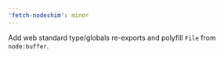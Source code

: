 ```yaml
---
'fetch-nodeshim': minor
---
```


Add web standard type/globals re-exports and polyfill `File` from `node:buffer`.
